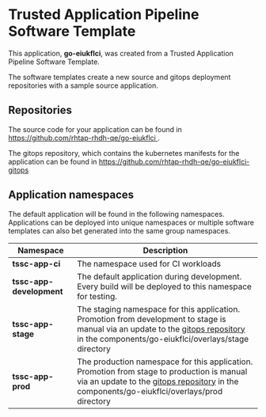 # Trusted Application Pipeline Software Template

This application, **go-eiukflci**, was created from a Trusted Application Pipeline Software Template.

The software templates create a new source and gitops deployment repositories with a sample source application. 

## Repositories

The source code for your application can be found in [https://github.com/rhtap-rhdh-qe/go-eiukflci ](https://github.com/rhtap-rhdh-qe/go-eiukflci ).
 
The gitops repository, which contains the kubernetes manifests for the application can be found in 
[https://github.com/rhtap-rhdh-qe/go-eiukflci-gitops ](https://github.com/rhtap-rhdh-qe/go-eiukflci-gitops ) 

## Application namespaces 

The default application will be found in the following namespaces. Applications can be deployed into unique namespaces or multiple software templates can also bet generated into the same group namespaces.  

|  Namespace   |  Description   |  
| -------- | -------- |
| **tssc-app-ci** | The namespace used for CI workloads |
| **tssc-app-development** | The default application during development. Every build will be deployed to this namespace for testing. |
| **tssc-app-stage** | The staging namespace for this application. Promotion from development to stage is manual via an update to the [gitops repository](https://github.com/rhtap-rhdh-qe/go-eiukflci-gitops ) in the components/go-eiukflci/overlays/stage directory |
| **tssc-app-prod** | The production namespace for this application. Promotion from stage to production is manual via an update to the [gitops repository](https://github.com/rhtap-rhdh-qe/go-eiukflci-gitops ) in the components/go-eiukflci/overlays/prod directory |